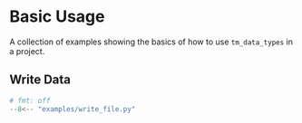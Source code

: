 # Basic Usage

A collection of examples showing the basics of how to use `tm_data_types` in a
project.

## Write Data

```python
# fmt: off
--8<-- "examples/write_file.py"
```
